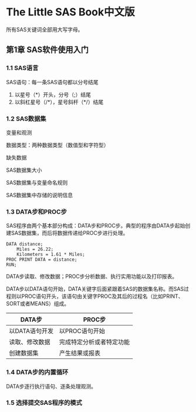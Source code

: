 # The Little SAS Book中文版 #

所有SAS关键词全部用大写字母。

## 第1章 SAS软件使用入门 ##

### 1.1 SAS语言 ###

SAS语句：每一条SAS语句都以分号结尾

1. 以星号（\*）开头，分号（\;）结尾
2. 以斜杠星号（\/\*），星号斜杆（\*\/）结尾

### 1.2 SAS数据集 ###

变量和观测

数据类型：两种数据类型（数值型和字符型）

缺失数据

SAS数据集大小

SAS数据集与变量命名规则

SAS数据集中存储的说明信息

### 1.3 DATA步和PROC步 ###

SAS程序由两个基本部分构成：DATA步和PROC步。典型的程序由DATA步起始创建SAS数据集，而后将数据传递给PROC步进行处理。

	DATA distance;
		Miles = 26.22;
		Kilometers = 1.61 * Miles;
	PROC PRINT DATA = distance;
	RUN;

DATA步读取、修改数据；PROC步分析数据、执行实用功能以及打印报表。

DATA步以DATA语句开始，DATA关键字后面紧跟着SAS的数据集名称。而SAS过程则以PROC语句开头，该语句由关键字PROC及其后的过程名（比如PRINT、SORT或者MEANS）组成。

|DATA步|PROC步|
|--|--|
|以DATA语句开发|以PROC语句开始|
|读取、修改数据|完成特定分析或者特定功能|
|创建数据集|产生结果或报表|

### 1.4 DATA步的内置循环 ###

DATA步逐行执行语句、逐条处理观测。

### 1.5 选择提交SAS程序的模式 ###





